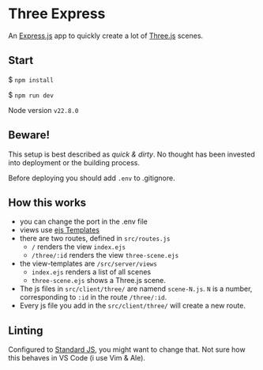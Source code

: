 # Three Express

An [Express.js](https://expressjs.com/) app to quickly create a lot of [Three.js](https://threejs.org/) scenes.

## Start

$ `npm install`

$ `npm run dev`

Node version `v22.8.0`

## Beware!

This setup is best described as *quick & dirty*. No thought has been invested into deployment or the building process.

Before deploying you should add `.env` to .gitignore.

## How this works

- you can change the port in the .env file
- views use [ejs Templates](https://ejs.co/#docs)
- there are two routes, defined in `src/routes.js`
	- `/` renders the view `index.ejs`
	- `/three/:id` renders the view `three-scene.ejs`
- the view-templates are `/src/server/views`
	- `index.ejs` renders a list of all scenes
	- `three-scene.ejs` shows a Three.js scene.
- The js files in `src/client/three/` are namend `scene-N.js`. `N` is a number, corresponding to `:id` in the route `/three/:id`.
- Every js file you add in the `src/client/three/` will create a new route.

## Linting

Configured to [Standard JS](https://github.com/standard/standard), you might want to change that. Not sure how this behaves in VS Code (i use Vim & Ale).


